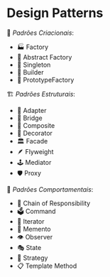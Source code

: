 # Design Patterns 

🔨 *Padrões Criacionais*:

- 🏭 Factory
- 🧪 Abstract Factory
- 👤 Singleton
- 🧱 Builder
- 🧬 PrototypeFactory

🏗️ *Padrões Estruturais*: 

- 🔌 Adapter
- 🌉 Bridge
- 🌿 Composite
- 🎨 Decorator
- 🏛️ Facade
- 🪶 Flyweight
- 🕹️ Mediator
- 🛡️ Proxy

🧠 *Padrões Comportamentais*:

- 🔗 Chain of Responsibility
- 🗳️ Command
- 🔁 Iterator
- 🧠 Memento
- 👁️ Observer
- 🎭 State
- 🧭 Strategy
- 📋 Template Method